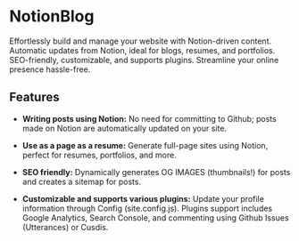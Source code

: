 # NotionBlog

Effortlessly build and manage your website with Notion-driven content. Automatic updates from Notion, ideal for blogs, resumes, and portfolios. SEO-friendly, customizable, and supports plugins. Streamline your online presence hassle-free.

## Features

- **Writing posts using Notion:** No need for committing to Github; posts made on Notion are automatically updated on your site.
- **Use as a page as a resume:** Generate full-page sites using Notion, perfect for resumes, portfolios, and more.

- **SEO friendly:** Dynamically generates OG IMAGES (thumbnails!) for posts and creates a sitemap for posts.

- **Customizable and supports various plugins:** Update your profile information through Config (site.config.js). Plugins support includes Google Analytics, Search Console, and commenting using Github Issues (Utterances) or Cusdis.
